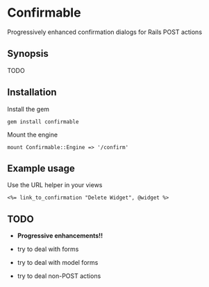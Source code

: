 # Confirmable #

Progressively enhanced confirmation dialogs for Rails POST actions

## Synopsis ##

TODO

## Installation ##

Install the gem

    gem install confirmable

Mount the engine

    mount Confirmable::Engine => '/confirm'

## Example usage ##

Use the URL helper in your views

    <%= link_to_confirmation "Delete Widget", @widget %>

## TODO ##

  * **Progressive enhancements!!**

  * try to deal with forms

  * try to deal with model forms

  * try to deal non-POST actions
